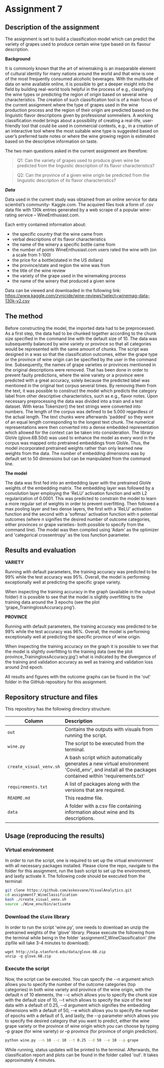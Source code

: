 # Assignment 7  

## Description of the assignment

The assignment is set to build a classification model which can predict the variety of grapes used to produce certain wine type based on its flavour description. 


__Background__

It is commonly known that the art of winemaking is an inseparable element of cultural identity for many nations around the world and that wine is one of the most frequently consumed alcoholic beverages. With the multitude of data on wine available online, it is possible to get a deeper insight into the field by building real-world tools helpful in the process of e.g., classifying the wine types or predicting the region of origin based on several wine characteristics. 
The creation of such classification tool is of a main focus of the current assignment where the type of grapes used in the wine production process and the region of their origin are predicted based on the linguistic flavor descriptions given by professional sommeliers. 
A working classification model brings about a possibility of creating a real-life, user-friendly tool that could be used in commercial contexts, e.g., in a creation of an interactive tool where the most suitable wine type is suggested based on user’s preferred taste notes or where the wine growing region is estimated based on the descriptive information on taste. 

The two main questions asked in the current assignment are therefore:


> Q1: Can the variety of grapes used to produce given wine be predicted from the linguistic description of its flavor characteristics?


> Q2: Can the province of a given wine origin be predicted from the linguistic description of its flavor characteristics?


___Data___

Data used in the current study was obtained from an online service for data scientist’s community- Kaggle.com. The acquired files took a form of .csv data file with 130k entries generated by a web scrape of a popular wine-rating service – WineEnthusiast.com.

Each entry contained information about:
- the specific country that the wine came from
- verbal descriptions of its flavor characteristics
- the name of the winery a specific bottle came from
- the number of points WineEnthusiast.com users rated the wine with (on a scale from 1-100)
- the price for a bottle(stated in the US dollars)
- the province/state and region the wine was from
- the title of the wine review
- the variety of the grape used in the winemaking process
- the name of the winery that produced a given wine

Data can be viewed and downloaded in the following link:
https://www.kaggle.com/zynicide/wine-reviews?select=winemag-data-130k-v2.csv



## The method
Before constructing the model, the imported data had to be preprocessed. As a first step, the data had to be chunked together according to the chunk size specified in the command line with the default size of 10. The data was subsequently balanced by wine variety or province so that all categories would be represented with the same amount of chunks. The script was designed in a was so that the classification outcomes, either the grape type or the province of wine origin can be specified by the user in the command line. 
Subsequently, the names of grape varieties or provinces mentioned in the original descriptions were removed. That has been done in order to prevent faulty predictions, where the wine variety or a province were predicted with a great accuracy, solely because the predicted label was mentioned in the original text corpus several times. By removing them from the text, it was possible to construct the model which predicts the category label from other descriptive characteristics, such as e.g., flavor notes. Upon necessary preprocessing the data was divided into a train and a test dataset. 
With keras Tokenizer() the text strings were converted into numbers. The length of the corpus was defined to be 5.000 regardless of the actual length. The text chunks were afterwards 'padded' so they were of an equal length corresponding to the longest text chunk.
The numerical representations were then converted into a dense embedded representation which allowed for the context can be taken into consideration. The library GloVe (glove.6B.50d) was used to enhance the model as every word in the corpus was mapped onto pretrained embeddings from GloVe. Thus, the model incorporated pretrained weights rather than only learned new weights from the data. The number of embedding dimensions was by default set to 50 dimensions but can be manipulated from the command line.

__The model__

The data was first fed into an embedding layer with the pretrained GloVe weights of the embedding matrix. The embedding layer was followed by a convolution layer employing the 'ReLU' activation function and with L2 regularization of 0.0001. This was predicted to constrain the model to learn a more regular set of weights in order to prevent overfitting. Then followed a max pooling layer and two dense layers, the first with a 'ReLU' activation function and the second with a 'softmax' activation function with n potential outcomes (where n signifies the desired number of outcome categories, either provinces or grape varieties- both possible to specify from the command line). The model was then compiled using 'Adam' as the optimizer and 'categorical crossentropy' as the loss function parameter.



## Results and evaluation

__VARIETY__ 

Running with default parameters, the training accuracy was predicted to be 99% while the test accuracy was 95%. Overall, the model is performing exceptionally well at predicting the specific grape variety.

When inspecting the training accuracy in the graph (available in the output folder) it is possible to see that the model is slightly overfitting to the training data around the 3 epochs (see the plot ‘grape_TraininglossAccuracy.png’). 

__PROVINCE__


Running with default parameters, the training accuracy was predicted to be 99% while the test accuracy was 96%. Overall, the model is performing exceptionally well at predicting the specific province of wine origin.

When inspecting the training accuracy on the graph it is possible to see that the model is slightly overfitting to the training data (see the plot province_TraininglossAccuracy.jpg') what is indicated by the divergence of the training and validation accuracy as well as training and validation loss around 2nd epoch. 


All results and figures with the outcome graphs can be found in the 'out' folder in the GitHub repository for this assignment. 

## Repository structure and files
This repository has the following directory structure:

| Column | Description|
|--------|:-----------|
```out``` | Contains the outputs with visuals from running the script.
```wine.py```| The script to be executed from the terminal.
```create_visual_venv.sh``` | A bash script which automatically generates a new virtual environment 'Covid_env', and install all the packages contained within 'requirements.txt'
```requirements.txt``` | A list of packages along with the versions that are required.
```README.md``` | This readme file.
```data```| A folder with a.csv file containing information about wine and its descriptions.


## Usage (reproducing the results)

### Virtual environment
In order to run the script, one is required to set up the virtual environment with all necessary packages installed. Please clone the repo, navigate to the folder for this assignment, run the bash script to set up the environment, and lastly activate it. The following code should be executed from the terminal:

```bash
git clone https://github.com/askesvane/VisualAnalytics.git
cd assignment7_WineClassification
bash ./create_visual_venv.sh
source ./Wine_env/bin/activate
```

### Download the ```GloVe``` library

In order to run the script 'wine.py', one needs to download an unzip the pretrained weights of the 'glove' library. Please execute the following from the terminal while being in the folder 'assignment7_WineClassification' (the zipfile will take 3-4 minutes to download):

```
wget http://nlp.stanford.edu/data/glove.6B.zip
unzip -q glove.6B.zip
```


### Execute the script 
Now, the script can be executed. You can specify the --n argument which allows you to specify the number of the outcome categories (top categories) in both wine variety and province of the wine origin, with the default n of 10 elements, the --c which allows you to specify the chunk size with the default size of 10, --t which allows to specify the size of the test data with a default of 0.25, --d argument which signifies the embedding dimensions with a default of 50, --e which allows you to specify the number of epochs with a default of 5, and lastly, the --p parameter which allows you to specify the desired category that you want to predict, either the wine grape variety or the province of wine origin which you can choose by typing –p grape (for wine variety) or –p province (for province of origin prediction).

```bash
python wine.py --n 10 --c 10 --t 0.25 --d 50 --e 10 --p grape 

```
While running, status updates will be printed to the terminal. Afterwards, the classification report and plots can be found in the folder called 'out'. It takes approximately 4 minutes.